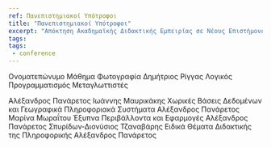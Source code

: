 ```yaml
---
ref: Πανεπιστημιακοί Υπότροφοι 
title: "Πανεπιστημιακοί Υπότροφοι"
excerpt: "Απόκτηση Ακαδημαϊκής Διδακτικής Εμπειρίας σε Νέους Επιστήμονες Κατόχους Διδακτορικού́ στο Ιόνιο Πανεπιστήμιο"
tags:
tags:
 - conference
---
```


Ονοματεπώνυμο	Μάθημα	Φωτογραφία
Δημήτριος Ρίγγας	Λογικός Προγραμματισμός
Μεταγλωττιστές

Αλέξανδρος Πανάρετος
Ιωάννης Μαυρικάκης	Χωρικές Βάσεις Δεδομένων και Γεωγραφικά Πληροφοριακά Συστήματα	Αλέξανδρος Πανάρετος
Μαρίνα Μωραΐτου	Έξυπνα Περιβάλλοντα και Εφαρμογές	Αλέξανδρος Πανάρετος
Σπυρίδων-Διονύσιος Τζαναβάρης	Ειδικά Θέματα Διδακτικής της Πληροφορικής	Αλέξανδρος Πανάρετος
